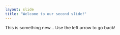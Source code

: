```yaml
---
layout: slide
title: "Welcome to our second slide!"
---
```

This is something new...
Use the left arrow to go back!
